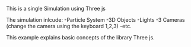 This is a single Simulation using Three js 

The simulation inlcude:
-Particle System
-3D Objects
-Lights
-3 Cameras (change the camera using the keyboard 1,2,3)
-etc.

This example explains basic concepts of the library Three js.



